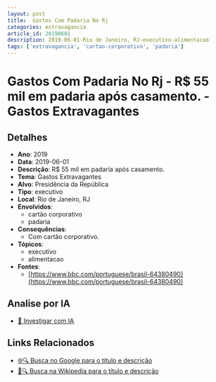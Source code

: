 ```yaml
---
layout: post
title:  Gastos Com Padaria No Rj
categories: extravagancia
article_id: 20190601
description: 2019-06-01-Rio de Janeiro, RJ-executivo-alimentacao
tags: ['extravagancia', 'cartao-corporativo', 'padaria']
---
```


# Gastos Com Padaria No Rj - R$ 55 mil em padaria após casamento. - Gastos Extravagantes

## Detalhes
- **Ano**: 2019
- **Data**: 2019-06-01
- **Descrição**: R$ 55 mil em padaria após casamento.
- **Tema**: Gastos Extravagantes
- **Alvo**: Presidência da República
- **Tipo**: executivo
- **Local**: Rio de Janeiro, RJ
- **Envolvidos**:
  - cartão corporativo
  - padaria
- **Consequências**:
  - Com cartão corporativo.
- **Tópicos**:
  - executivo
  - alimentacao
- **Fontes**:
  - [https://www.bbc.com/portuguese/brasil-64380490](https://www.bbc.com/portuguese/brasil-64380490)

## Analise por IA
- [🤖 Investigar com IA](https://www.perplexity.ai/search?q=%22gastos%20estravagantes%20departamento%20p%C3%BAblico%20Brasil%22%20Gastos%20Com%20Padaria%20No%20Rj%20R%24%2055%20mil%20em%20padaria%20ap%C3%B3s%20casamento.%20Rio%20de%20Janeiro%2C%20RJ%202019-06-01)

## Links Relacionados
- [🌐🔍 Busca no Google para o título e descrição](https://www.google.com/search?q=%22gastos%20estravagantes%20departamento%20p%C3%BAblico%20Brasil%22%20Gastos%20Com%20Padaria%20No%20Rj%20R%24%2055%20mil%20em%20padaria%20ap%C3%B3s%20casamento.%20Rio%20de%20Janeiro%2C%20RJ%202019-06-01)
- [📖🔍 Busca na Wikipedia para o título e descrição](https://pt.wikipedia.org/w/index.php?search=%22gastos%20estravagantes%20departamento%20p%C3%BAblico%20Brasil%22%20Gastos%20Com%20Padaria%20No%20Rj%20R%24%2055%20mil%20em%20padaria%20ap%C3%B3s%20casamento.%20Rio%20de%20Janeiro%2C%20RJ%202019-06-01)

